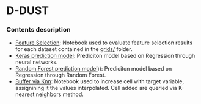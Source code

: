 # D-DUST

### Contents description

- [Feature Selection](https://github.com/opengeolab/D-DUST/blob/thesis_MB/notebooks/fs_results_arpaFiltered.ipynb): Notebook used to evaluate feature selection results for each dataset contained in the [grids/](https://github.com/opengeolab/D-DUST/tree/thesis_MB/notebooks/grids) folder. 
- [Keras prediction model](https://github.com/opengeolab/D-DUST/blob/thesis_MB/notebooks/Keras_prediction_model.ipynb): Prediciton model based on Regression through neural networks.
- [Random Forest prediction model](https://github.com/opengeolab/D-DUST/blob/thesis_MB/notebooks/RandomForest_prediction_model.ipynb))): Prediciton model based on Regression through Random Forest.
- [Buffer via Knn](https://github.com/opengeolab/D-DUST/blob/thesis_MB/notebooks/buffer_knn.ipynb): Notebook used to increase cell with target variable, assignining it the values interpolated. Cell added are queried via K-nearest neighbors method.
